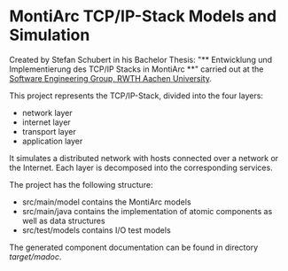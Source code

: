 # MontiArc TCP/IP-Stack Models and Simulation

Created by Stefan Schubert in his Bachelor Thesis:
"** Entwicklung und Implementierung des TCP/IP Stacks in MontiArc **"
carried out at the 
[Software Engineering Group, RWTH Aachen University](http://www.se-rwth.de/).

This project represents the TCP/IP-Stack, divided into the four layers:
* network layer
* internet layer
* transport layer
* application layer

It simulates a distributed network with hosts connected over a network or the Internet.
Each layer is decomposed into the corresponding services.


The project has the following structure:

* src/main/model  contains the MontiArc models
* src/main/java   contains the implementation of atomic components as well as data structures
* src/test/models contains I/O test models

The generated component documentation can be found in directory 
*target/madoc*.

